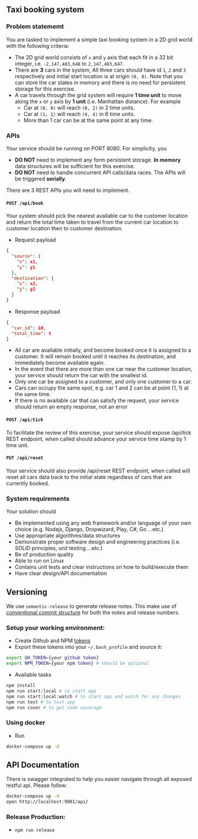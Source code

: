 ## Taxi booking system

### Problem statememt
You are tasked to implement a simple taxi booking system in a 2D grid world with the following criteria:

- The 2D grid world consists of `x` and `y` axis that each fit in a 32 bit integer, i.e. `-2,147,483,648` to `2,147,483,647`.
- There are **3** cars in the system, All three cars should have id `1`, `2` and `3` respectively and initial start location is at origin `(0, 0)`. Note that you can store the car states in memory and there is no need for persistent storage for this exercise.
- A car travels through the grid system will require **1 time unit** to move along the `x` or `y` axis by **1 unit** (i.e. Manhattan distance). For example
    - Car at `(0, 0)` will reach `(0, 2)` in 2 time units.
    - Car at `(1, 1)` will reach `(4, 4)` in 6 time units.
    - More than 1 car can be at the same point at any time.

### APIs

Your service should be running on PORT 8080. For simplicity, you

- **DO NOT** need to implement any form persistent storage. **In memory** data structures will be sufficient for this exercise.
- **DO NOT** need to handle concurrent API calls/data races. The APIs will be triggered **serially**.

There are 3 REST APIs you will need to implement.

#### `POST /api/book`

Your system should pick the nearest available car to the customer location and return the total time taken to travel from the current car location to customer location then to customer destination.

- Request payload
```json
{
  "source": {
    "x": x1,
    "y": y1
  },
  "destination": {
    "x": x2,
    "y": y2
  }
}
```

- Response payload
```json
{
  "car_id": id,
  "total_time": t
}
```
- All car are available initially, and become booked once it is assigned to a customer. It will remain booked until it reaches its destination, and immediately become available again.
- In the event that there are more than one car near the customer location, your service should return the car with the smallest id.
- Only one car be assigned to a customer, and only one customer to a car.
- Cars can occupy the same spot, e.g. car 1 and 2 can be at point (1, 1) at the same time.
- If there is no available car that can satisfy the request, your service should return an empty response, not an error

#### `POST /api/tick`

To facilitate the review of this exercise, your service should expose /api/tick REST endpoint, when called should advance your service time stamp by 1 time unit.

#### `PUT /api/reset` 
Your service should also provide /api/reset REST endpoint, when called will reset all cars data back to the initial state regardless of cars that are currently booked.


### System requirements
Your solution should

- Be implemented using any web framework and/or language of your own choice (e.g. Nodejs, Django, Dropwizard, Play, C#, Go ...etc.)
- Use appropriate algorithms/data structures
- Demonstrate proper software design and engineering practices (i.e. SOLID principles, unit testing ...etc.)
- Be of production quality
- Able to run on Linux
- Contains unit tests and clear instructions on how to build/execute them
- Have clear design/API documentation

   
## Versioning
We use `semantic-release` to generate release notes. This make use of [conventional commit structure](https://www.conventionalcommits.org/en/v1.0.0-beta.4/) for both the notes and release numbers.


### Setup your working environment:
- Create Github and NPM [tokens](https://github.com/immanuel192/semantic-release-sample)
- Export these tokens into your `~/.bash_profile` and source it:
```sh
export GH_TOKEN={your github token}
export NPM_TOKEN={your npm token} # should be optional
```
- Available tasks
```sh
npm install
npm run start:local # to start app
npm run start:local:watch # to start app and watch for any changes
npm run test # to test app
npm run cover # to get code coverage
```

### Using docker
- Run
```sh
docker-compose up -d
```

## API Documentation
There is swagger integrated to help you easier navigate through all exposed restful api. Please follow:
```sh
docker-compose up -d
open http://localhost:9001/api/
```

### Release Production:
- `npm run release`
